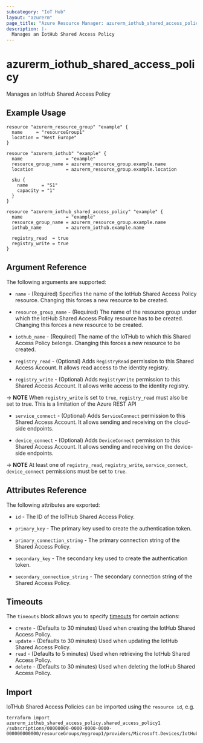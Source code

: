 ```yaml
---
subcategory: "IoT Hub"
layout: "azurerm"
page_title: "Azure Resource Manager: azurerm_iothub_shared_access_policy"
description: |-
  Manages an IotHub Shared Access Policy
---
```


# azurerm_iothub_shared_access_policy

Manages an IotHub Shared Access Policy

## Example Usage

```hcl
resource "azurerm_resource_group" "example" {
  name     = "resourceGroup1"
  location = "West Europe"
}

resource "azurerm_iothub" "example" {
  name                = "example"
  resource_group_name = azurerm_resource_group.example.name
  location            = azurerm_resource_group.example.location

  sku {
    name     = "S1"
    capacity = "1"
  }
}

resource "azurerm_iothub_shared_access_policy" "example" {
  name                = "example"
  resource_group_name = azurerm_resource_group.example.name
  iothub_name         = azurerm_iothub.example.name

  registry_read  = true
  registry_write = true
}
```

## Argument Reference

The following arguments are supported:

* `name` - (Required) Specifies the name of the IotHub Shared Access Policy resource. Changing this forces a new resource to be created.

* `resource_group_name` - (Required) The name of the resource group under which the IotHub Shared Access Policy resource has to be created. Changing this forces a new resource to be created.

* `iothub_name` - (Required) The name of the IoTHub to which this Shared Access Policy belongs. Changing this forces a new resource to be created.

* `registry_read` - (Optional) Adds `RegistryRead` permission to this Shared Access Account. It allows read access to the identity registry.

* `registry_write` - (Optional) Adds `RegistryWrite` permission to this Shared Access Account. It allows write access to the identity registry.

-> **NOTE** When `registry_write` is set to `true`, `registry_read` must also be set to true. This is a limitation of the Azure REST API

* `service_connect` - (Optional) Adds `ServiceConnect` permission to this Shared Access Account. It allows sending and receiving on the cloud-side endpoints.

* `device_connect` - (Optional) Adds `DeviceConnect` permission to this Shared Access Account. It allows sending and receiving on the device-side endpoints.

-> **NOTE** At least one of `registry_read`, `registry_write`, `service_connect`, `device_connect` permissions must be set to `true`.

## Attributes Reference

The following attributes are exported:

* `id` - The ID of the IoTHub Shared Access Policy.

* `primary_key` - The primary key used to create the authentication token.

* `primary_connection_string` - The primary connection string of the Shared Access Policy.

* `secondary_key` - The secondary key used to create the authentication token.

* `secondary_connection_string` - The secondary connection string of the Shared Access Policy.

## Timeouts



The `timeouts` block allows you to specify [timeouts](https://www.terraform.io/docs/configuration/resources.html#timeouts) for certain actions:

* `create` - (Defaults to 30 minutes) Used when creating the IotHub Shared Access Policy.
* `update` - (Defaults to 30 minutes) Used when updating the IotHub Shared Access Policy.
* `read` - (Defaults to 5 minutes) Used when retrieving the IotHub Shared Access Policy.
* `delete` - (Defaults to 30 minutes) Used when deleting the IotHub Shared Access Policy.

## Import

IoTHub Shared Access Policies can be imported using the `resource id`, e.g.

```shell
terraform import azurerm_iothub_shared_access_policy.shared_access_policy1 /subscriptions/00000000-0000-0000-0000-000000000000/resourceGroups/mygroup1/providers/Microsoft.Devices/IotHubs/hub1/IotHubKeys/shared_access_policy1
```
